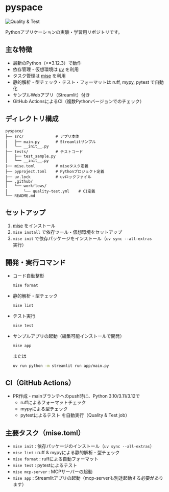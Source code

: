 # pyspace

![Quality & Test](https://github.com/rakuichi4817/pyspace/actions/workflows/quality-test.yml/badge.svg)

Pythonアプリケーションの実験・学習用リポジトリです。

## 主な特徴

- 最新のPython（>=3.12.3）で動作
- 依存管理・仮想環境は [uv](https://github.com/astral-sh/uv) を利用
- タスク管理は [mise](https://mise.jdx.dev/) を利用
- 静的解析・型チェック・テスト・フォーマットは ruff, mypy, pytest で自動化
- サンプルWebアプリ（Streamlit）付き
- GitHub ActionsによるCI（複数Pythonバージョンでのチェック）

## ディレクトリ構成

```text
pyspace/
├── src/              # アプリ本体
│   ├── main.py       # Streamlitサンプル
│   └── __init__.py
├── tests/            # テストコード
│   ├── test_sample.py
│   └── __init__.py
├── mise.toml         # miseタスク定義
├── pyproject.toml    # Pythonプロジェクト定義
├── uv.lock           # uvロックファイル
├── .github/
│   └── workflows/
│       └── quality-test.yml    # CI定義
└── README.md
```

## セットアップ

1. [mise](https://mise.jdx.dev/) をインストール
2. `mise install` で依存ツール・仮想環境をセットアップ
3. `mise init` で依存パッケージをインストール（`uv sync --all-extras` 実行）

## 開発・実行コマンド

- コード自動整形

  ```sh
  mise format
  ```

- 静的解析・型チェック

  ```sh
  mise lint
  ```

- テスト実行

  ```sh
  mise test
  ```

- サンプルアプリの起動（編集可能インストールで開発）

  ```sh
  mise app
  ```

  または

  ```sh
  uv run python -m streamlit run app/main.py
  ```

## CI（GitHub Actions）

- PR作成・mainブランチへのpush時に、Python 3.10/3.11/3.12で
  - ruffによるフォーマットチェック
  - mypyによる型チェック
  - pytestによるテスト
  を自動実行（Quality & Test job）

## 主要タスク（mise.toml）

- `mise init`   : 依存パッケージのインストール（`uv sync --all-extras`）
- `mise lint`   : ruff & mypyによる静的解析・型チェック
- `mise format` : ruffによる自動フォーマット
- `mise test`   : pytestによるテスト
- `mise mcp-server` : MCPサーバーの起動
- `mise app`    : Streamlitアプリの起動（mcp-serverも別途起動する必要があります）

